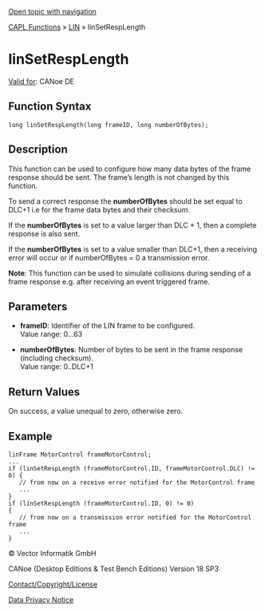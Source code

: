 [Open topic with navigation](../../../../../CANoeDEFamily.htm#Topics/CAPLFunctions/LIN/Functions/CAPLfunctionLINSetRespLength.md)

[CAPL Functions](../../CAPLfunctions.md) » [LIN](../CAPLfunctionsLINOverview.md) » linSetRespLength

# linSetRespLength

[Valid for](../../../Shared/FeatureAvailability.md): CANoe DE

## Function Syntax

```plaintext
long linSetRespLength(long frameID, long numberOfBytes);
```

## Description

This function can be used to configure how many data bytes of the frame response should be sent. The frame’s length is not changed by this function.

To send a correct response the **numberOfBytes** should be set equal to DLC+1 i.e for the frame data bytes and their checksum.

If the **numberOfBytes** is set to a value larger than DLC + 1, then a complete response is also sent.

If the **numberOfBytes** is set to a value smaller than DLC+1, then a receiving error will occur or if numberOfBytes = 0 a transmission error.

**Note**: This function can be used to simulate collisions during sending of a frame response e.g. after receiving an event triggered frame.

## Parameters

- **frameID**: Identifier of the LIN frame to be configured.  
  Value range: 0…63

- **numberOfBytes**: Number of bytes to be sent in the frame response (including checksum).  
  Value range: 0..DLC+1

## Return Values

On success, a value unequal to zero, otherwise zero.

## Example

```plaintext
linFrame MotorControl frameMotorControl;
...
if (linSetRespLength (frameMotorControl.ID, frameMotorControl.DLC) != 0) {
   // from now on a receive error notified for the MotorControl frame
   ...
}
if (linSetRespLength (frameMotorControl.ID, 0) != 0)
{
   // from now on a transmission error notified for the MotorControl frame
   ...
}
```

© Vector Informatik GmbH

CANoe (Desktop Editions & Test Bench Editions) Version 18 SP3

[Contact/Copyright/License](../../../Shared/ContactCopyrightLicense.md)

[Data Privacy Notice](https://www.vector.com/int/en/company/get-info/privacy-policy/)